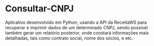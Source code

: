 # Consultar-CNPJ
Aplicativo desenvolvido em Python, usando a API  da ReceitaWS para recuperar e imprimir dados de um determinado CNPJ, sendo possível também gerar um relatório posterior, onde constará informações mais detalhadas, tais como contrato social, nome dos sócios, e etc.
